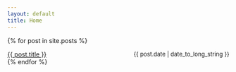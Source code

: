 ```yaml
---
layout: default
title: Home
---
```


{% for post in site.posts %}
  <article style="overflow: hidden; margin-top: 10px">
    <a href="{{ post.url }}" style="float: left">
      {{ post.title }}
    </a>
    <div style="float:right">
    <time datetime="{{ post.date | date: "%Y-%m-%d" }}" style="font-size: small">{{ post.date | date_to_long_string }}</time>
    </div>
  </article>
{% endfor %}
